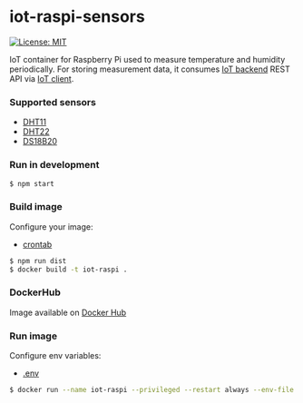 # iot-raspi-sensors
[![License: MIT](https://img.shields.io/badge/License-MIT-yellow.svg)](https://opensource.org/licenses/MIT)

IoT container for Raspberry Pi used to measure temperature and humidity periodically. 
For storing measurement data, it consumes [IoT backend](https://github.com/mmontes11/iot-backend) REST API via [IoT client](https://github.com/mmontes11/iot_client).

### Supported sensors

* [DHT11](https://www.adafruit.com/product/386)
* [DHT22](https://www.adafruit.com/product/385)
* [DS18B20](https://www.adafruit.com/product/381)

### Run in development

```bash
$ npm start
```

### Build image

Configure your image:

* [crontab](https://github.com/mmontes11/iot-raspi/blob/develop/scripts/crontab)

```bash
$ npm run dist
$ docker build -t iot-raspi .
```

### DockerHub
Image available on [Docker Hub](https://hub.docker.com/r/mmontes11/iot-raspi-sensors/)

### Run image
Configure env variables:
* [.env](https://github.com/mmontes11/iot-raspi/blob/develop/.env)


```bash
$ docker run --name iot-raspi --privileged --restart always --env-file .env -h $(hostname) -d mmontes11/iot-raspi-sensors
```
